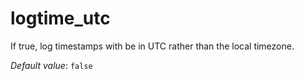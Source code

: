 # logtime_utc

If true, log timestamps with be in UTC rather than the local timezone.

*Default value*: `false`
